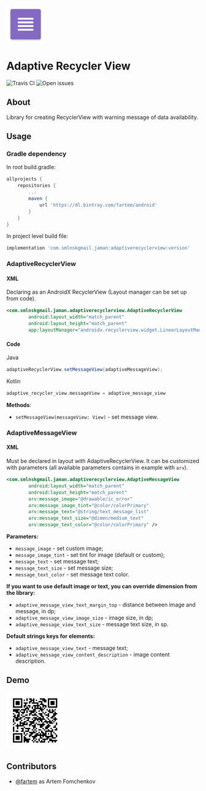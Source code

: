 <img src="media/logo/ic_app.png" height="100px" />

Adaptive Recycler View
=============

![Travis CI](https://img.shields.io/travis/fartem/adaptive-recycler-view)
![Open issues](https://img.shields.io/github/issues-raw/fartem/adaptive-recycler-view.svg?color=ff534a)

About
-------------

Library for creating RecyclerView with warning message of data availability.

Usage
-------------

### Gradle dependency

In root build.gradle:

```gradle
allprojects {
    repositories {
        ...
        maven {
            url 'https://dl.bintray.com/fartem/android'
        }
    }
}
```

In project level build file:

```gradle
implementation 'com.smlnskgmail.jaman:adaptiverecyclerview:version'
```

### AdaptiveRecyclerView

#### XML

Declaring as an AndroidX RecyclerView (Layout manager can be set up from code).

```xml
<com.smlnskgmail.jaman.adaptiverecyclerview.AdaptiveRecyclerView
        android:layout_width="match_parent"
        android:layout_height="match_parent"
        app:layoutManager="androidx.recyclerview.widget.LinearLayoutManager" />
```

#### Code

Java
```java
adaptiveRecyclerView.setMessageView(adaptiveMessageView);
```

Kotlin
```kotlin
adaptive_recycler_view.messageView = adaptive_message_view
```

__Methods__:

* `setMessageView(messageView: View)` - set message view.


### AdaptiveMessageView

#### XML

Must be declared in layout with AdaptiveRecyclerView. It can be customized with parameters (all available parameters contains in example with `arv`).

```xml
<com.smlnskgmail.jaman.adaptiverecyclerview.AdaptiveMessageView
        android:layout_width="match_parent"
        android:layout_height="match_parent"
        arv:message_image="@drawable/ic_error"
        arv:message_image_tint="@color/colorPrimary"
        arv:message_text="@string/text_message_list"
        arv:message_text_size="@dimen/medium_text"
        arv:message_text_color="@color/colorPrimary" />
```

__Parameters:__

* `message_image` - set custom image;
* `message_image_tint` - set tint for image (default or custom);
* `message_text` - set message text;
* `message_text_size` - set message size;
* `message_text_color` - set message text color.

__If you want to use default image or text, you can override dimension from the library:__

* `adaptive_message_view_text_margin_top` - distance between image and message, in dp;
* `adaptive_message_view_image_size` - image size, in dp;
* `adaptive_message_view_text_size` - message text size, in sp.

__Default strings keys for elements:__

* `adaptive_message_view_text` - message text;
* `adaptive_message_view_content_description` - image content description.

Demo
-------------

<img src="media/qrcodes/github_download.png" height="150px" />

Contributors
-------------

* [@fartem](https://github.com/fartem) as Artem Fomchenkov